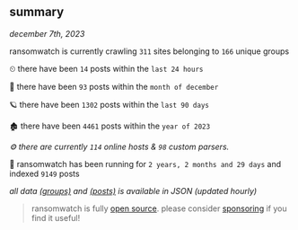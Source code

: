 
## summary
_december 7th, 2023_

ransomwatch is currently crawling `311` sites belonging to `166` unique groups

⏲ there have been `14` posts within the `last 24 hours`

🦈 there have been `93` posts within the `month of december`

🪐 there have been `1302` posts within the `last 90 days`

🏚 there have been `4461` posts within the `year of 2023`

_⚙️ there are currently `114` online hosts & `98` custom parsers._

🦕 ransomwatch has been running for `2 years, 2 months and 29 days` and indexed `9149` posts

_all data  [(groups)](http://ransomwhat.telemetry.ltd/groups) and [(posts)](http://ransomwhat.telemetry.ltd/posts) is available in JSON (updated hourly)_

> ransomwatch is fully [open source](https://github.com/joshhighet/ransomwatch#ransomwatch--). please consider [sponsoring](https://github.com/sponsors/joshhighet) if you find it useful!
